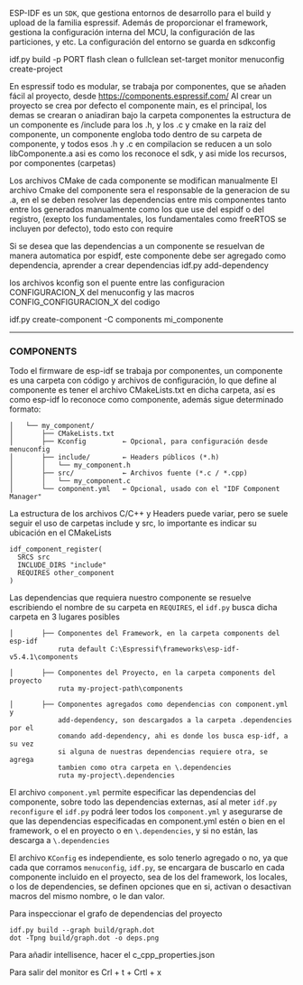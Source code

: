 ESP-IDF es un `SDK`, que gestiona entornos de desarrollo para el build y upload de la familia espressif. Además de proporcionar el framework, gestiona la configuración interna del MCU, la configuración de las particiones, y etc. La configuración del entorno se guarda en sdkconfig

idf.py
	build
	-p PORT flash
	clean o fullclean
	set-target
	monitor
	menuconfig
	create-project

En espressif todo es modular, se trabaja por componentes, que se añaden fácil al proyecto, desde https://components.espressif.com/
Al crear un proyecto se crea por defecto el componente main, es el principal, los demas se crearan o aniadiran bajo la carpeta componentes
la estructura de un componente es /include para los .h, y los .c y cmake en la raiz del componente, un componente engloba todo dentro de su carpeta de componente, y todos esos .h y .c en compilacion se reducen a un solo libComponente.a asi es como los reconoce el sdk, y asi mide los recursos, por componentes (carpetas)

Los archivos CMake de cada componente se modifican manualmente
El archivo Cmake del componente sera el responsable de la generacion de su .a, en el se deben resolver las dependencias entre mis componentes tanto entre los generados manualmente como los que use del espidf o del registro, (exepto los fundamentales, los fundamentales como freeRTOS se incluyen por defecto), todo esto con require

Si se desea que las dependencias a un componente se resuelvan de manera automatica por espidf, este componente debe ser agregado como dependencia, aprender a crear dependencias
idf.py
	add-dependency

los archivos kconfig son el puente entre las configuracion CONFIGURACION_X del menuconfig y las macros CONFIG_CONFIGURACION_X del codigo

idf.py create-component -C components mi_componente



---
### COMPONENTS
Todo el firmware de esp-idf se trabaja por componentes, un componente es una carpeta con código y archivos de configuración, lo que define al componente es tener el archivo CMakeLists.txt en dicha carpeta, así es como esp-idf lo reconoce como componente, además sigue determinado formato:

```
│   └── my_component/
│       ├── CMakeLists.txt
│       ├── Kconfig         ← Opcional, para configuración desde menuconfig
│       ├── include/        ← Headers públicos (*.h)
│       │   └── my_component.h
│       ├── src/            ← Archivos fuente (*.c / *.cpp)
│       │   └── my_component.c
│       └── component.yml   ← Opcional, usado con el "IDF Component Manager"
```

La estructura de los archivos C/C++ y Headers puede variar, pero se suele seguir el uso de carpetas include y src, lo importante es indicar su ubicación en el CMakeLists

```
idf_component_register(
  SRCS src
  INCLUDE_DIRS "include"
  REQUIRES other_component
)
```

Las dependencias que requiera nuestro componente se resuelve escribiendo el nombre de su carpeta en `REQUIRES`, el `idf.py` busca dicha carpeta en 3 lugares posibles

```
│       ├── Componentes del Framework, en la carpeta components del esp-idf
			ruta default C:\Espressif\frameworks\esp-idf-v5.4.1\components
			
│       ├── Componentes del Proyecto, en la carpeta components del proyecto
			ruta my-project-path\components
			
│       ├── Componentes agregados como dependencias con component.yml y 
			add-dependency, son descargados a la carpeta .dependencies por el
			comando add-dependency, ahi es donde los busca esp-idf, a su vez 
			si alguna de nuestras dependencias requiere otra, se agrega 
			tambien como otra carpeta en \.dependencies
			ruta my-project\.dependencies
```

El archivo `component.yml` permite especificar las dependencias del componente, sobre todo las dependencias externas, así al meter `idf.py reconfigure` el `idf.py` podrá leer todos los `component.yml` y asegurarse de que las dependencias especificadas en component.yml estén o bien en el framework, o el en proyecto o en `\.dependencies`, y si no están, las descarga a `\.dependencies`

El archivo `KConfig` es independiente, es solo tenerlo agregado o no, ya que cada que corramos `menuconfig`, `idf.py`, se encargara de buscarlo en cada componente incluido en el proyecto, sea de los del framework, los locales, o los de dependencies, se definen opciones que en si, activan o desactivan macros del mismo nombre, o le dan valor.

Para inspeccionar el grafo de dependencias del proyecto

```
idf.py build --graph build/graph.dot
dot -Tpng build/graph.dot -o deps.png
```


Para añadir intellisence, hacer el c_cpp_properties.json


Para salir del monitor es Crl + t + Crtl + x